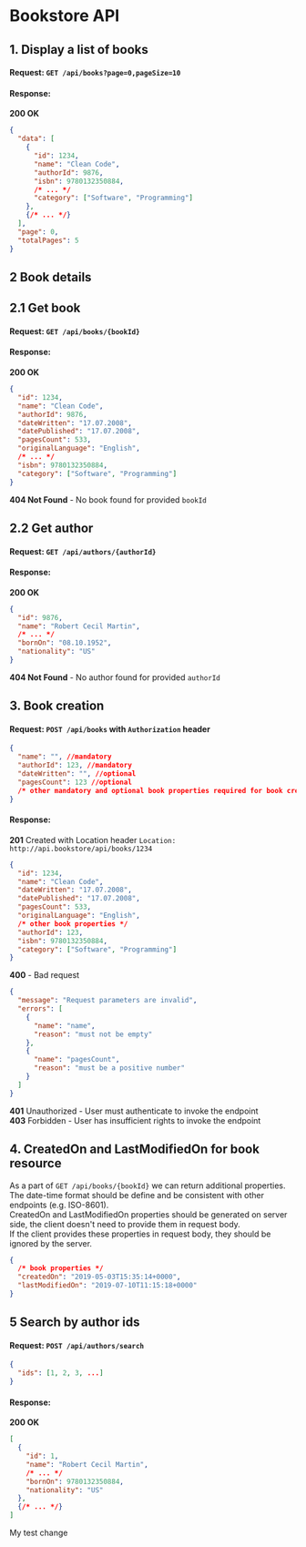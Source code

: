 # Bookstore API

## 1. Display a list of books
#### Request: `GET /api/books?page=0,pageSize=10`
#### Response:
**200 OK**
```json
{
  "data": [
    {
      "id": 1234,
      "name": "Clean Code",
      "authorId": 9876,
      "isbn": 9780132350884,
      /* ... */
      "category": ["Software", "Programming"]
    },
    {/* ... */}
  ],
  "page": 0,
  "totalPages": 5   
}
```

## 2 Book details
## 2.1 Get book
#### Request: `GET /api/books/{bookId}`
#### Response:
**200 OK**
```json
{
  "id": 1234,
  "name": "Clean Code",
  "authorId": 9876,
  "dateWritten": "17.07.2008",
  "datePublished": "17.07.2008",
  "pagesCount": 533,
  "originalLanguage": "English",
  /* ... */
  "isbn": 9780132350884,
  "category": ["Software", "Programming"] 
}
```
**404 Not Found** - No book found for provided `bookId`

## 2.2 Get author
#### Request: `GET /api/authors/{authorId}`
#### Response:
**200 OK**
```json
{
  "id": 9876,
  "name": "Robert Cecil Martin",
  /* ... */
  "bornOn": "08.10.1952",
  "nationality": "US" 
}
```
**404 Not Found** - No author found for provided `authorId`

## 3. Book creation
#### Request: `POST /api/books` with `Authorization` header 
```json
{
  "name": "", //mandatory
  "authorId": 123, //mandatory
  "dateWritten": "", //optional
  "pagesCount": 123 //optional
  /* other mandatory and optional book properties required for book creation */
}
```
#### Response:
**201** Created with Location header `Location: http://api.bookstore/api/books/1234`
```json
{
  "id": 1234,
  "name": "Clean Code",
  "dateWritten": "17.07.2008",
  "datePublished": "17.07.2008",
  "pagesCount": 533,
  "originalLanguage": "English",
  /* other book properties */
  "authorId": 123,
  "isbn": 9780132350884,
  "category": ["Software", "Programming"] 
}
```
**400** - Bad request
```json
{
  "message": "Request parameters are invalid",
  "errors": [
    {
      "name": "name",
      "reason": "must not be empty"
    },
    {
      "name": "pagesCount",
      "reason": "must be a positive number"
    }
  ]
}
```
**401** Unauthorized - User must authenticate to invoke the endpoint  
**403** Forbidden - User has insufficient rights to invoke the endpoint

## 4. CreatedOn and LastModifiedOn for book resource
As a part of `GET /api/books/{bookId}` we can return additional properties.   
The date-time format should be define and be consistent with other endpoints (e.g. ISO-8601).  
CreatedOn and LastModifiedOn properties should be generated on server side, the client doesn't need to provide them in request body.  
If the client provides these properties in request body, they should be ignored by the server.
```json
{
  /* book properties */
  "createdOn": "2019-05-03T15:35:14+0000",
  "lastModifiedOn": "2019-07-10T11:15:18+0000"
}
```

## 5 Search by author ids
#### Request: `POST /api/authors/search` 
```json
{
  "ids": [1, 2, 3, ...]
}
```
#### Response:
**200 OK**
```json
[
  {
    "id": 1,
    "name": "Robert Cecil Martin",
    /* ... */
    "bornOn": 9780132350884,
    "nationality": "US" 
  },
  {/* ... */}
]
```
My test change